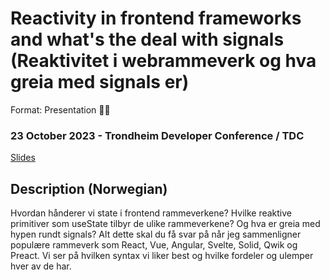 # Reactivity in frontend frameworks and what's the deal with signals (Reaktivitet i webrammeverk og hva greia med signals er)
Format: Presentation 👨‍🏫

### 23 October 2023 - Trondheim Developer Conference / TDC
[Slides](https://gaute-talks.netlify.app/reactivity-in-frontend-frameworks-and-whats-the-deal-with-signals)  

## Description (Norwegian)
Hvordan hånderer vi state i frontend rammeverkene? Hvilke reaktive primitiver som useState tilbyr de ulike rammeverkene? Og hva er greia med hypen rundt signals? Alt dette skal du få svar på når jeg sammenligner populære rammeverk som React, Vue, Angular, Svelte, Solid, Qwik og Preact. Vi ser på hvilken syntax vi liker best og hvilke fordeler og ulemper hver av de har.
